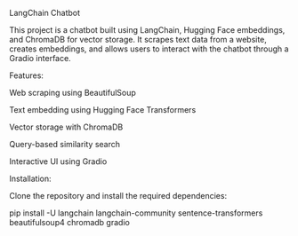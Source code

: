 LangChain Chatbot

This project is a chatbot built using LangChain, Hugging Face embeddings, and ChromaDB for vector storage. It scrapes text data from a website, creates embeddings, and allows users to interact with the chatbot through a Gradio interface.

Features:

Web scraping using BeautifulSoup

Text embedding using Hugging Face Transformers

Vector storage with ChromaDB

Query-based similarity search

Interactive UI using Gradio

Installation:

Clone the repository and install the required dependencies:

pip install -U langchain langchain-community sentence-transformers beautifulsoup4 chromadb gradio 

